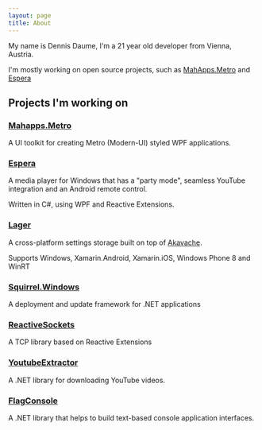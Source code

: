 ```yaml
---
layout: page
title: About
---
```


My name is Dennis Daume, I'm a 21 year old developer from Vienna, Austria.

I'm mostly working on open source projects, such as [MahApps.Metro](https://github.com/MahApps/MahApps.Metro) and [Espera](https://github.com/flagbug/Espera)

## Projects I'm working on

### [Mahapps.Metro](https://github.com/MahApps/MahApps.Metro)
A UI toolkit for creating Metro (Modern-UI) styled WPF applications.

### [Espera](https://github.com/flagbug/Espera)
A media player for Windows that has a "party mode", seamless YouTube integration and an Android remote control.

Written in C#, using WPF and Reactive Extensions.

### [Lager](https://github.com/flagbug/Lager)

A cross-platform settings storage built on top of [Akavache](https://github.com/Akavache/Akavache).

Supports Windows, Xamarin.Android, Xamarin.iOS, Windows Phone 8 and WinRT

### [Squirrel.Windows](https://github.com/Squirrel/Squirrel.Windows)

A deployment and update framework for .NET applications

### [ReactiveSockets](https://github.com/clariuslabs/reactivesockets)

A TCP library based on Reactive Extensions

### [YoutubeExtractor](https://github.com/flagbug/YoutubeExtractor)

A .NET library for downloading YouTube videos.

### [FlagConsole](https://github.com/flagbug/FlagConsole)

A .NET library that helps to build text-based console application interfaces.
